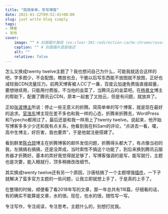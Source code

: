 ```yaml
---
title: "简简单单，写写博客"
date: 2021-01-22T09:52:41+08:00
slug: just write blog simply
tags:
- 博客
- 写作
cover:
    image: "" # 封面圖片路径 (ex:clear-301-redirection-cache-chrome/cover.jpg)
    caption: "" # 封面圖片底部描述
    alt: ""
    relative: false
---
```

怎么又换成twenty twelve主题了？我也想问自己为什么，可能我就适合这样的吧，字多图少，不会配图，瞎放也丑，干脆以后写东西能不放图就不放图，正好也减轻我CDN流量压力。前两天博客被人CC了一番，百度云加速免费版直接超量，要想继续用，只能用付费版，不当他的韭菜了，当腾讯云的韭菜吧。在[杨景文](https://www.youngfree.cn/)博主的帮助下，配置了腾讯云CDN，原本一起套了又拍云，但是有问题，就放弃了。

正如[张波博主](https://laozhang.org/)所说：停止一些无意义的折腾。简简单单的写个博客，就是现在最好的追求。[官浩东](http://www.guanhaodong.com/)博主现在差不多也和我一样的心态，折腾来折腾去，WordPress和Typecho都用过了，最后还是和我一样用上了twenty twelve。说起来，他开始写博客多多少少还和我有点关系，他看到我在料Sam的评论，“点进去一看，嚯，高中生博主，好厉害，我也要弄”，于是他就注册搭建了。

看到群里[陈仓颉](https://imzm.im/)博主在折腾博客的邮件发信问题，折腾得头都大了，有点像当初的我，左搞搞右搞搞，还是没弄成，当时索性不搞这个功能了，到后来换到腾讯云服务器才折腾好。基本的弄好我觉得就足够了，写博客强调的是写，能写就行，主题也是次要，能入眼就行，顶多稍微改改细节。

其实换成twenty twelve还有另一个原因，沙唐桔搞了一个主题增强[插件](https://cyhour.com/1626/)，一下子就解决了蛮多官方主题的一些问题，让我立即就想上手了，于是真的上手了。

在整理的时候，顺便看了看2018年写的文章，那一年总共有116篇，仔细看的话，有的确实不能算是文章，水的很。现在，也水的很，随性写一写。

专注写作，专注阅读，专注思考。主题什么的，别想打扰我。
